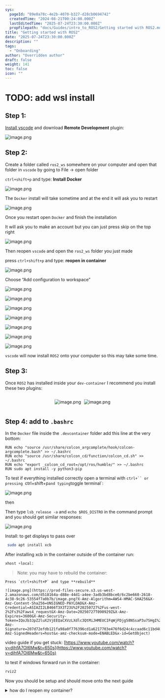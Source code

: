 ```yaml
---
sys:
  pageId: "89e0a78c-4e2b-4070-b327-d28cb0694742"
  createdTime: "2024-08-21T00:24:00.000Z"
  lastEditedTime: "2025-07-24T23:30:00.000Z"
  propFilepath: "docs/Guides/intro_to_ROS2/Getting started with ROS2.md"
title: "Getting started with ROS2"
date: "2025-07-24T23:30:00.000Z"
description: ""
tags:
  - "Onboarding"
author: "Overridden author"
draft: false
weight: 141
toc: false
icon: ""
---
```


# TODO: add wsl install

## Step 1:

[Install vscode](https://code.visualstudio.com/download) and download **Remote Development** plugin:

![image.png](https://prod-files-secure.s3.us-west-2.amazonaws.com/d518164a-d88e-44d1-a4ee-3adb3bd8bce0/efb52993-1881-4a40-b95e-6f020334f022/image.png?X-Amz-Algorithm=AWS4-HMAC-SHA256&X-Amz-Content-Sha256=UNSIGNED-PAYLOAD&X-Amz-Credential=ASIAZI2LB466WJK2ENIM%2F20250727%2Fus-west-2%2Fs3%2Faws4_request&X-Amz-Date=20250727T090925Z&X-Amz-Expires=3600&X-Amz-Security-Token=IQoJb3JpZ2luX2VjEEQaCXVzLXdlc3QtMiJGMEQCIF%2FY2JOWqNEbrjyIW3HRYtLwRo3eVV2xZYclF4nLNNfrAiAZli44lbbbfVNfK3mwC%2BJypRaFLFLJDFqoSRnXmgMrgyr%2FAwhsEAAaDDYzNzQyMzE4MzgwNSIMTd468O96FfBCEG0tKtwD2FlXBSqt%2BhrzyPiJrzmksI10iHr3hiPk0ifpECi2uSYbxZxHldJWkJMq6P%2BlFu0AY444OPvdQ2QEWkrn4VU%2B0zHdQ4RyGFiXUwaJitSnZXA0FO9i%2F1TD8fyiJ5OnomWUv%2FOCL60VAJeUvIQ0O81PDvBuagsfGBGT7CFdjEFhuFQzqJeOtPmALUj%2BzB3eXmikLQMwIKoBay9O%2BYM%2FtOtMtSfVJTtcBNlAclZD%2Fbx0%2Ff7a6UqSouRWe9OLcRNodmtwtydM%2FQV8APkMk7SG7xJGiRm44DQ0bdGJoJljEr%2Bpf2DM03o59fcj5fD%2BsDSOaUY91SnKcrEcfYzOBjOit9F24E9ucA7AjoCKft3ZwvP3r3o%2FcKaAu5yiywkgi3lSfvz72qqQUi1QvXXiEfHg%2BpmGNeUmK6dmmrOgLoRpMU%2FXv6T85S5nomc6DI7NMyrXijNjjxFJKCF1%2FZbD6lSH9Cw2ECRUGuFdJ9GodsUQ1KObpbN6SqCLkY%2BMOedZucJVG%2Fxgp6y%2BW%2F%2FILRm9RtcX1nJglOjtybGs8EV8ZT%2By%2B2JnO%2FzmZcAXZh69MyTNUcyfrleCVT%2BCgcVF2lZQailrW0NqRGapu8xJTHQ7%2FC4fjJtmchJceWI9Q4lPNnByXnUw%2BLqWxAY6pgFNF8t4xXWr%2F1VhtPCj%2FY5r%2FVsCRbp1H%2Fnz%2FIYd7bv9TWstVBKNxp46%2BNIOuygKyw9Xauuak4JAEtQxnwFZ98clwa6VcFXqRy9cORa41nvNpCzPeqjN6e2XVNUJCn8YHdC%2FBIC%2BzHylKUg3ouE0%2Ff3%2BLFIdhGyoAeBYeYhmG8P%2F0fZpPfPGypnPKEeDzj5kmIvryRaeQzLBOobH53%2BPQWk%2B5ejvnLpD&X-Amz-Signature=0fe25aa44330b6e0250b1d70ece92c41bea407cc26e673e844caebdeae3f5742&X-Amz-SignedHeaders=host&x-amz-checksum-mode=ENABLED&x-id=GetObject)

## Step 2:

Create a folder called `ros2_ws` somewhere on your computer and open that folder in `vscode` by going to File → open folder 

`ctrl+shift+p` and type: **Install Docker**

![image.png](https://prod-files-secure.s3.us-west-2.amazonaws.com/d518164a-d88e-44d1-a4ee-3adb3bd8bce0/2269dc0e-1cd5-47ff-bceb-c04ad9b2eab0/image.png?X-Amz-Algorithm=AWS4-HMAC-SHA256&X-Amz-Content-Sha256=UNSIGNED-PAYLOAD&X-Amz-Credential=ASIAZI2LB466WJK2ENIM%2F20250727%2Fus-west-2%2Fs3%2Faws4_request&X-Amz-Date=20250727T090926Z&X-Amz-Expires=3600&X-Amz-Security-Token=IQoJb3JpZ2luX2VjEEQaCXVzLXdlc3QtMiJGMEQCIF%2FY2JOWqNEbrjyIW3HRYtLwRo3eVV2xZYclF4nLNNfrAiAZli44lbbbfVNfK3mwC%2BJypRaFLFLJDFqoSRnXmgMrgyr%2FAwhsEAAaDDYzNzQyMzE4MzgwNSIMTd468O96FfBCEG0tKtwD2FlXBSqt%2BhrzyPiJrzmksI10iHr3hiPk0ifpECi2uSYbxZxHldJWkJMq6P%2BlFu0AY444OPvdQ2QEWkrn4VU%2B0zHdQ4RyGFiXUwaJitSnZXA0FO9i%2F1TD8fyiJ5OnomWUv%2FOCL60VAJeUvIQ0O81PDvBuagsfGBGT7CFdjEFhuFQzqJeOtPmALUj%2BzB3eXmikLQMwIKoBay9O%2BYM%2FtOtMtSfVJTtcBNlAclZD%2Fbx0%2Ff7a6UqSouRWe9OLcRNodmtwtydM%2FQV8APkMk7SG7xJGiRm44DQ0bdGJoJljEr%2Bpf2DM03o59fcj5fD%2BsDSOaUY91SnKcrEcfYzOBjOit9F24E9ucA7AjoCKft3ZwvP3r3o%2FcKaAu5yiywkgi3lSfvz72qqQUi1QvXXiEfHg%2BpmGNeUmK6dmmrOgLoRpMU%2FXv6T85S5nomc6DI7NMyrXijNjjxFJKCF1%2FZbD6lSH9Cw2ECRUGuFdJ9GodsUQ1KObpbN6SqCLkY%2BMOedZucJVG%2Fxgp6y%2BW%2F%2FILRm9RtcX1nJglOjtybGs8EV8ZT%2By%2B2JnO%2FzmZcAXZh69MyTNUcyfrleCVT%2BCgcVF2lZQailrW0NqRGapu8xJTHQ7%2FC4fjJtmchJceWI9Q4lPNnByXnUw%2BLqWxAY6pgFNF8t4xXWr%2F1VhtPCj%2FY5r%2FVsCRbp1H%2Fnz%2FIYd7bv9TWstVBKNxp46%2BNIOuygKyw9Xauuak4JAEtQxnwFZ98clwa6VcFXqRy9cORa41nvNpCzPeqjN6e2XVNUJCn8YHdC%2FBIC%2BzHylKUg3ouE0%2Ff3%2BLFIdhGyoAeBYeYhmG8P%2F0fZpPfPGypnPKEeDzj5kmIvryRaeQzLBOobH53%2BPQWk%2B5ejvnLpD&X-Amz-Signature=4892bc70bf22f6282ff1fcaa513e68a4a142afe5c565f1110175a0ffff2a9a28&X-Amz-SignedHeaders=host&x-amz-checksum-mode=ENABLED&x-id=GetObject)

The `Docker` install will take sometime and at the end it will ask you to restart

![image.png](https://prod-files-secure.s3.us-west-2.amazonaws.com/d518164a-d88e-44d1-a4ee-3adb3bd8bce0/ed233f78-be33-4b1f-b89c-9c346c0e961e/image.png?X-Amz-Algorithm=AWS4-HMAC-SHA256&X-Amz-Content-Sha256=UNSIGNED-PAYLOAD&X-Amz-Credential=ASIAZI2LB466WJK2ENIM%2F20250727%2Fus-west-2%2Fs3%2Faws4_request&X-Amz-Date=20250727T090926Z&X-Amz-Expires=3600&X-Amz-Security-Token=IQoJb3JpZ2luX2VjEEQaCXVzLXdlc3QtMiJGMEQCIF%2FY2JOWqNEbrjyIW3HRYtLwRo3eVV2xZYclF4nLNNfrAiAZli44lbbbfVNfK3mwC%2BJypRaFLFLJDFqoSRnXmgMrgyr%2FAwhsEAAaDDYzNzQyMzE4MzgwNSIMTd468O96FfBCEG0tKtwD2FlXBSqt%2BhrzyPiJrzmksI10iHr3hiPk0ifpECi2uSYbxZxHldJWkJMq6P%2BlFu0AY444OPvdQ2QEWkrn4VU%2B0zHdQ4RyGFiXUwaJitSnZXA0FO9i%2F1TD8fyiJ5OnomWUv%2FOCL60VAJeUvIQ0O81PDvBuagsfGBGT7CFdjEFhuFQzqJeOtPmALUj%2BzB3eXmikLQMwIKoBay9O%2BYM%2FtOtMtSfVJTtcBNlAclZD%2Fbx0%2Ff7a6UqSouRWe9OLcRNodmtwtydM%2FQV8APkMk7SG7xJGiRm44DQ0bdGJoJljEr%2Bpf2DM03o59fcj5fD%2BsDSOaUY91SnKcrEcfYzOBjOit9F24E9ucA7AjoCKft3ZwvP3r3o%2FcKaAu5yiywkgi3lSfvz72qqQUi1QvXXiEfHg%2BpmGNeUmK6dmmrOgLoRpMU%2FXv6T85S5nomc6DI7NMyrXijNjjxFJKCF1%2FZbD6lSH9Cw2ECRUGuFdJ9GodsUQ1KObpbN6SqCLkY%2BMOedZucJVG%2Fxgp6y%2BW%2F%2FILRm9RtcX1nJglOjtybGs8EV8ZT%2By%2B2JnO%2FzmZcAXZh69MyTNUcyfrleCVT%2BCgcVF2lZQailrW0NqRGapu8xJTHQ7%2FC4fjJtmchJceWI9Q4lPNnByXnUw%2BLqWxAY6pgFNF8t4xXWr%2F1VhtPCj%2FY5r%2FVsCRbp1H%2Fnz%2FIYd7bv9TWstVBKNxp46%2BNIOuygKyw9Xauuak4JAEtQxnwFZ98clwa6VcFXqRy9cORa41nvNpCzPeqjN6e2XVNUJCn8YHdC%2FBIC%2BzHylKUg3ouE0%2Ff3%2BLFIdhGyoAeBYeYhmG8P%2F0fZpPfPGypnPKEeDzj5kmIvryRaeQzLBOobH53%2BPQWk%2B5ejvnLpD&X-Amz-Signature=5cd2408d731bceedb91dc7d05ce76a8cbb94e19ad184e129d1f8a4d0b76cda25&X-Amz-SignedHeaders=host&x-amz-checksum-mode=ENABLED&x-id=GetObject)

Once you restart open `Docker` and finish the installation

It will ask you to make an account but you can just press skip on the top right

![image.png](https://prod-files-secure.s3.us-west-2.amazonaws.com/d518164a-d88e-44d1-a4ee-3adb3bd8bce0/21010ad9-1659-4fd9-9f59-9932a09b2a3d/image.png?X-Amz-Algorithm=AWS4-HMAC-SHA256&X-Amz-Content-Sha256=UNSIGNED-PAYLOAD&X-Amz-Credential=ASIAZI2LB466WJK2ENIM%2F20250727%2Fus-west-2%2Fs3%2Faws4_request&X-Amz-Date=20250727T090926Z&X-Amz-Expires=3600&X-Amz-Security-Token=IQoJb3JpZ2luX2VjEEQaCXVzLXdlc3QtMiJGMEQCIF%2FY2JOWqNEbrjyIW3HRYtLwRo3eVV2xZYclF4nLNNfrAiAZli44lbbbfVNfK3mwC%2BJypRaFLFLJDFqoSRnXmgMrgyr%2FAwhsEAAaDDYzNzQyMzE4MzgwNSIMTd468O96FfBCEG0tKtwD2FlXBSqt%2BhrzyPiJrzmksI10iHr3hiPk0ifpECi2uSYbxZxHldJWkJMq6P%2BlFu0AY444OPvdQ2QEWkrn4VU%2B0zHdQ4RyGFiXUwaJitSnZXA0FO9i%2F1TD8fyiJ5OnomWUv%2FOCL60VAJeUvIQ0O81PDvBuagsfGBGT7CFdjEFhuFQzqJeOtPmALUj%2BzB3eXmikLQMwIKoBay9O%2BYM%2FtOtMtSfVJTtcBNlAclZD%2Fbx0%2Ff7a6UqSouRWe9OLcRNodmtwtydM%2FQV8APkMk7SG7xJGiRm44DQ0bdGJoJljEr%2Bpf2DM03o59fcj5fD%2BsDSOaUY91SnKcrEcfYzOBjOit9F24E9ucA7AjoCKft3ZwvP3r3o%2FcKaAu5yiywkgi3lSfvz72qqQUi1QvXXiEfHg%2BpmGNeUmK6dmmrOgLoRpMU%2FXv6T85S5nomc6DI7NMyrXijNjjxFJKCF1%2FZbD6lSH9Cw2ECRUGuFdJ9GodsUQ1KObpbN6SqCLkY%2BMOedZucJVG%2Fxgp6y%2BW%2F%2FILRm9RtcX1nJglOjtybGs8EV8ZT%2By%2B2JnO%2FzmZcAXZh69MyTNUcyfrleCVT%2BCgcVF2lZQailrW0NqRGapu8xJTHQ7%2FC4fjJtmchJceWI9Q4lPNnByXnUw%2BLqWxAY6pgFNF8t4xXWr%2F1VhtPCj%2FY5r%2FVsCRbp1H%2Fnz%2FIYd7bv9TWstVBKNxp46%2BNIOuygKyw9Xauuak4JAEtQxnwFZ98clwa6VcFXqRy9cORa41nvNpCzPeqjN6e2XVNUJCn8YHdC%2FBIC%2BzHylKUg3ouE0%2Ff3%2BLFIdhGyoAeBYeYhmG8P%2F0fZpPfPGypnPKEeDzj5kmIvryRaeQzLBOobH53%2BPQWk%2B5ejvnLpD&X-Amz-Signature=b47189b098f55549568745e7c5a77f9a238b4b1ae74a98431f0d7bb2c8692473&X-Amz-SignedHeaders=host&x-amz-checksum-mode=ENABLED&x-id=GetObject)

Then reopen `vscode` and open the `ros2_ws` folder you just made

press `ctrl+shift+p` and type: **reopen in container**

![image.png](https://prod-files-secure.s3.us-west-2.amazonaws.com/d518164a-d88e-44d1-a4ee-3adb3bd8bce0/4e93b8c2-41ad-488c-8095-c74205196118/image.png?X-Amz-Algorithm=AWS4-HMAC-SHA256&X-Amz-Content-Sha256=UNSIGNED-PAYLOAD&X-Amz-Credential=ASIAZI2LB466WJK2ENIM%2F20250727%2Fus-west-2%2Fs3%2Faws4_request&X-Amz-Date=20250727T090926Z&X-Amz-Expires=3600&X-Amz-Security-Token=IQoJb3JpZ2luX2VjEEQaCXVzLXdlc3QtMiJGMEQCIF%2FY2JOWqNEbrjyIW3HRYtLwRo3eVV2xZYclF4nLNNfrAiAZli44lbbbfVNfK3mwC%2BJypRaFLFLJDFqoSRnXmgMrgyr%2FAwhsEAAaDDYzNzQyMzE4MzgwNSIMTd468O96FfBCEG0tKtwD2FlXBSqt%2BhrzyPiJrzmksI10iHr3hiPk0ifpECi2uSYbxZxHldJWkJMq6P%2BlFu0AY444OPvdQ2QEWkrn4VU%2B0zHdQ4RyGFiXUwaJitSnZXA0FO9i%2F1TD8fyiJ5OnomWUv%2FOCL60VAJeUvIQ0O81PDvBuagsfGBGT7CFdjEFhuFQzqJeOtPmALUj%2BzB3eXmikLQMwIKoBay9O%2BYM%2FtOtMtSfVJTtcBNlAclZD%2Fbx0%2Ff7a6UqSouRWe9OLcRNodmtwtydM%2FQV8APkMk7SG7xJGiRm44DQ0bdGJoJljEr%2Bpf2DM03o59fcj5fD%2BsDSOaUY91SnKcrEcfYzOBjOit9F24E9ucA7AjoCKft3ZwvP3r3o%2FcKaAu5yiywkgi3lSfvz72qqQUi1QvXXiEfHg%2BpmGNeUmK6dmmrOgLoRpMU%2FXv6T85S5nomc6DI7NMyrXijNjjxFJKCF1%2FZbD6lSH9Cw2ECRUGuFdJ9GodsUQ1KObpbN6SqCLkY%2BMOedZucJVG%2Fxgp6y%2BW%2F%2FILRm9RtcX1nJglOjtybGs8EV8ZT%2By%2B2JnO%2FzmZcAXZh69MyTNUcyfrleCVT%2BCgcVF2lZQailrW0NqRGapu8xJTHQ7%2FC4fjJtmchJceWI9Q4lPNnByXnUw%2BLqWxAY6pgFNF8t4xXWr%2F1VhtPCj%2FY5r%2FVsCRbp1H%2Fnz%2FIYd7bv9TWstVBKNxp46%2BNIOuygKyw9Xauuak4JAEtQxnwFZ98clwa6VcFXqRy9cORa41nvNpCzPeqjN6e2XVNUJCn8YHdC%2FBIC%2BzHylKUg3ouE0%2Ff3%2BLFIdhGyoAeBYeYhmG8P%2F0fZpPfPGypnPKEeDzj5kmIvryRaeQzLBOobH53%2BPQWk%2B5ejvnLpD&X-Amz-Signature=3d1aa03a95cf6aa54b19ab596e62cd824dfd792f3cff5af928fe30b5165c839a&X-Amz-SignedHeaders=host&x-amz-checksum-mode=ENABLED&x-id=GetObject)

Choose “Add configuration to workspace”

![image.png](https://prod-files-secure.s3.us-west-2.amazonaws.com/d518164a-d88e-44d1-a4ee-3adb3bd8bce0/9560b282-5060-4989-ba37-97e7b2c22476/image.png?X-Amz-Algorithm=AWS4-HMAC-SHA256&X-Amz-Content-Sha256=UNSIGNED-PAYLOAD&X-Amz-Credential=ASIAZI2LB466WJK2ENIM%2F20250727%2Fus-west-2%2Fs3%2Faws4_request&X-Amz-Date=20250727T090926Z&X-Amz-Expires=3600&X-Amz-Security-Token=IQoJb3JpZ2luX2VjEEQaCXVzLXdlc3QtMiJGMEQCIF%2FY2JOWqNEbrjyIW3HRYtLwRo3eVV2xZYclF4nLNNfrAiAZli44lbbbfVNfK3mwC%2BJypRaFLFLJDFqoSRnXmgMrgyr%2FAwhsEAAaDDYzNzQyMzE4MzgwNSIMTd468O96FfBCEG0tKtwD2FlXBSqt%2BhrzyPiJrzmksI10iHr3hiPk0ifpECi2uSYbxZxHldJWkJMq6P%2BlFu0AY444OPvdQ2QEWkrn4VU%2B0zHdQ4RyGFiXUwaJitSnZXA0FO9i%2F1TD8fyiJ5OnomWUv%2FOCL60VAJeUvIQ0O81PDvBuagsfGBGT7CFdjEFhuFQzqJeOtPmALUj%2BzB3eXmikLQMwIKoBay9O%2BYM%2FtOtMtSfVJTtcBNlAclZD%2Fbx0%2Ff7a6UqSouRWe9OLcRNodmtwtydM%2FQV8APkMk7SG7xJGiRm44DQ0bdGJoJljEr%2Bpf2DM03o59fcj5fD%2BsDSOaUY91SnKcrEcfYzOBjOit9F24E9ucA7AjoCKft3ZwvP3r3o%2FcKaAu5yiywkgi3lSfvz72qqQUi1QvXXiEfHg%2BpmGNeUmK6dmmrOgLoRpMU%2FXv6T85S5nomc6DI7NMyrXijNjjxFJKCF1%2FZbD6lSH9Cw2ECRUGuFdJ9GodsUQ1KObpbN6SqCLkY%2BMOedZucJVG%2Fxgp6y%2BW%2F%2FILRm9RtcX1nJglOjtybGs8EV8ZT%2By%2B2JnO%2FzmZcAXZh69MyTNUcyfrleCVT%2BCgcVF2lZQailrW0NqRGapu8xJTHQ7%2FC4fjJtmchJceWI9Q4lPNnByXnUw%2BLqWxAY6pgFNF8t4xXWr%2F1VhtPCj%2FY5r%2FVsCRbp1H%2Fnz%2FIYd7bv9TWstVBKNxp46%2BNIOuygKyw9Xauuak4JAEtQxnwFZ98clwa6VcFXqRy9cORa41nvNpCzPeqjN6e2XVNUJCn8YHdC%2FBIC%2BzHylKUg3ouE0%2Ff3%2BLFIdhGyoAeBYeYhmG8P%2F0fZpPfPGypnPKEeDzj5kmIvryRaeQzLBOobH53%2BPQWk%2B5ejvnLpD&X-Amz-Signature=497539ec3eeb4c3ab84da80556445d7888ee9aa92a51dcd7ba86c04a8b3cbbf0&X-Amz-SignedHeaders=host&x-amz-checksum-mode=ENABLED&x-id=GetObject)

![image.png](https://prod-files-secure.s3.us-west-2.amazonaws.com/d518164a-d88e-44d1-a4ee-3adb3bd8bce0/2ee63f81-886b-48e8-a553-dc6e5eac99e4/image.png?X-Amz-Algorithm=AWS4-HMAC-SHA256&X-Amz-Content-Sha256=UNSIGNED-PAYLOAD&X-Amz-Credential=ASIAZI2LB466WJK2ENIM%2F20250727%2Fus-west-2%2Fs3%2Faws4_request&X-Amz-Date=20250727T090925Z&X-Amz-Expires=3600&X-Amz-Security-Token=IQoJb3JpZ2luX2VjEEQaCXVzLXdlc3QtMiJGMEQCIF%2FY2JOWqNEbrjyIW3HRYtLwRo3eVV2xZYclF4nLNNfrAiAZli44lbbbfVNfK3mwC%2BJypRaFLFLJDFqoSRnXmgMrgyr%2FAwhsEAAaDDYzNzQyMzE4MzgwNSIMTd468O96FfBCEG0tKtwD2FlXBSqt%2BhrzyPiJrzmksI10iHr3hiPk0ifpECi2uSYbxZxHldJWkJMq6P%2BlFu0AY444OPvdQ2QEWkrn4VU%2B0zHdQ4RyGFiXUwaJitSnZXA0FO9i%2F1TD8fyiJ5OnomWUv%2FOCL60VAJeUvIQ0O81PDvBuagsfGBGT7CFdjEFhuFQzqJeOtPmALUj%2BzB3eXmikLQMwIKoBay9O%2BYM%2FtOtMtSfVJTtcBNlAclZD%2Fbx0%2Ff7a6UqSouRWe9OLcRNodmtwtydM%2FQV8APkMk7SG7xJGiRm44DQ0bdGJoJljEr%2Bpf2DM03o59fcj5fD%2BsDSOaUY91SnKcrEcfYzOBjOit9F24E9ucA7AjoCKft3ZwvP3r3o%2FcKaAu5yiywkgi3lSfvz72qqQUi1QvXXiEfHg%2BpmGNeUmK6dmmrOgLoRpMU%2FXv6T85S5nomc6DI7NMyrXijNjjxFJKCF1%2FZbD6lSH9Cw2ECRUGuFdJ9GodsUQ1KObpbN6SqCLkY%2BMOedZucJVG%2Fxgp6y%2BW%2F%2FILRm9RtcX1nJglOjtybGs8EV8ZT%2By%2B2JnO%2FzmZcAXZh69MyTNUcyfrleCVT%2BCgcVF2lZQailrW0NqRGapu8xJTHQ7%2FC4fjJtmchJceWI9Q4lPNnByXnUw%2BLqWxAY6pgFNF8t4xXWr%2F1VhtPCj%2FY5r%2FVsCRbp1H%2Fnz%2FIYd7bv9TWstVBKNxp46%2BNIOuygKyw9Xauuak4JAEtQxnwFZ98clwa6VcFXqRy9cORa41nvNpCzPeqjN6e2XVNUJCn8YHdC%2FBIC%2BzHylKUg3ouE0%2Ff3%2BLFIdhGyoAeBYeYhmG8P%2F0fZpPfPGypnPKEeDzj5kmIvryRaeQzLBOobH53%2BPQWk%2B5ejvnLpD&X-Amz-Signature=2585c20de80f637d58df13219f43925a4a09e5cf93ddc620472c6906a0fe50b4&X-Amz-SignedHeaders=host&x-amz-checksum-mode=ENABLED&x-id=GetObject)

![image.png](https://prod-files-secure.s3.us-west-2.amazonaws.com/d518164a-d88e-44d1-a4ee-3adb3bd8bce0/e0fd626c-c8b6-4b2c-95d1-fa4c26514504/image.png?X-Amz-Algorithm=AWS4-HMAC-SHA256&X-Amz-Content-Sha256=UNSIGNED-PAYLOAD&X-Amz-Credential=ASIAZI2LB466WJK2ENIM%2F20250727%2Fus-west-2%2Fs3%2Faws4_request&X-Amz-Date=20250727T090925Z&X-Amz-Expires=3600&X-Amz-Security-Token=IQoJb3JpZ2luX2VjEEQaCXVzLXdlc3QtMiJGMEQCIF%2FY2JOWqNEbrjyIW3HRYtLwRo3eVV2xZYclF4nLNNfrAiAZli44lbbbfVNfK3mwC%2BJypRaFLFLJDFqoSRnXmgMrgyr%2FAwhsEAAaDDYzNzQyMzE4MzgwNSIMTd468O96FfBCEG0tKtwD2FlXBSqt%2BhrzyPiJrzmksI10iHr3hiPk0ifpECi2uSYbxZxHldJWkJMq6P%2BlFu0AY444OPvdQ2QEWkrn4VU%2B0zHdQ4RyGFiXUwaJitSnZXA0FO9i%2F1TD8fyiJ5OnomWUv%2FOCL60VAJeUvIQ0O81PDvBuagsfGBGT7CFdjEFhuFQzqJeOtPmALUj%2BzB3eXmikLQMwIKoBay9O%2BYM%2FtOtMtSfVJTtcBNlAclZD%2Fbx0%2Ff7a6UqSouRWe9OLcRNodmtwtydM%2FQV8APkMk7SG7xJGiRm44DQ0bdGJoJljEr%2Bpf2DM03o59fcj5fD%2BsDSOaUY91SnKcrEcfYzOBjOit9F24E9ucA7AjoCKft3ZwvP3r3o%2FcKaAu5yiywkgi3lSfvz72qqQUi1QvXXiEfHg%2BpmGNeUmK6dmmrOgLoRpMU%2FXv6T85S5nomc6DI7NMyrXijNjjxFJKCF1%2FZbD6lSH9Cw2ECRUGuFdJ9GodsUQ1KObpbN6SqCLkY%2BMOedZucJVG%2Fxgp6y%2BW%2F%2FILRm9RtcX1nJglOjtybGs8EV8ZT%2By%2B2JnO%2FzmZcAXZh69MyTNUcyfrleCVT%2BCgcVF2lZQailrW0NqRGapu8xJTHQ7%2FC4fjJtmchJceWI9Q4lPNnByXnUw%2BLqWxAY6pgFNF8t4xXWr%2F1VhtPCj%2FY5r%2FVsCRbp1H%2Fnz%2FIYd7bv9TWstVBKNxp46%2BNIOuygKyw9Xauuak4JAEtQxnwFZ98clwa6VcFXqRy9cORa41nvNpCzPeqjN6e2XVNUJCn8YHdC%2FBIC%2BzHylKUg3ouE0%2Ff3%2BLFIdhGyoAeBYeYhmG8P%2F0fZpPfPGypnPKEeDzj5kmIvryRaeQzLBOobH53%2BPQWk%2B5ejvnLpD&X-Amz-Signature=eab0ddb5b458a8f5db477541f7072cc01ebfda65a31c9d73ee8f4f449c91d511&X-Amz-SignedHeaders=host&x-amz-checksum-mode=ENABLED&x-id=GetObject)

![image.png](https://prod-files-secure.s3.us-west-2.amazonaws.com/d518164a-d88e-44d1-a4ee-3adb3bd8bce0/a2e13f50-d2ab-4719-a4c2-7ced634bfc9d/image.png?X-Amz-Algorithm=AWS4-HMAC-SHA256&X-Amz-Content-Sha256=UNSIGNED-PAYLOAD&X-Amz-Credential=ASIAZI2LB466WJK2ENIM%2F20250727%2Fus-west-2%2Fs3%2Faws4_request&X-Amz-Date=20250727T090925Z&X-Amz-Expires=3600&X-Amz-Security-Token=IQoJb3JpZ2luX2VjEEQaCXVzLXdlc3QtMiJGMEQCIF%2FY2JOWqNEbrjyIW3HRYtLwRo3eVV2xZYclF4nLNNfrAiAZli44lbbbfVNfK3mwC%2BJypRaFLFLJDFqoSRnXmgMrgyr%2FAwhsEAAaDDYzNzQyMzE4MzgwNSIMTd468O96FfBCEG0tKtwD2FlXBSqt%2BhrzyPiJrzmksI10iHr3hiPk0ifpECi2uSYbxZxHldJWkJMq6P%2BlFu0AY444OPvdQ2QEWkrn4VU%2B0zHdQ4RyGFiXUwaJitSnZXA0FO9i%2F1TD8fyiJ5OnomWUv%2FOCL60VAJeUvIQ0O81PDvBuagsfGBGT7CFdjEFhuFQzqJeOtPmALUj%2BzB3eXmikLQMwIKoBay9O%2BYM%2FtOtMtSfVJTtcBNlAclZD%2Fbx0%2Ff7a6UqSouRWe9OLcRNodmtwtydM%2FQV8APkMk7SG7xJGiRm44DQ0bdGJoJljEr%2Bpf2DM03o59fcj5fD%2BsDSOaUY91SnKcrEcfYzOBjOit9F24E9ucA7AjoCKft3ZwvP3r3o%2FcKaAu5yiywkgi3lSfvz72qqQUi1QvXXiEfHg%2BpmGNeUmK6dmmrOgLoRpMU%2FXv6T85S5nomc6DI7NMyrXijNjjxFJKCF1%2FZbD6lSH9Cw2ECRUGuFdJ9GodsUQ1KObpbN6SqCLkY%2BMOedZucJVG%2Fxgp6y%2BW%2F%2FILRm9RtcX1nJglOjtybGs8EV8ZT%2By%2B2JnO%2FzmZcAXZh69MyTNUcyfrleCVT%2BCgcVF2lZQailrW0NqRGapu8xJTHQ7%2FC4fjJtmchJceWI9Q4lPNnByXnUw%2BLqWxAY6pgFNF8t4xXWr%2F1VhtPCj%2FY5r%2FVsCRbp1H%2Fnz%2FIYd7bv9TWstVBKNxp46%2BNIOuygKyw9Xauuak4JAEtQxnwFZ98clwa6VcFXqRy9cORa41nvNpCzPeqjN6e2XVNUJCn8YHdC%2FBIC%2BzHylKUg3ouE0%2Ff3%2BLFIdhGyoAeBYeYhmG8P%2F0fZpPfPGypnPKEeDzj5kmIvryRaeQzLBOobH53%2BPQWk%2B5ejvnLpD&X-Amz-Signature=381778d40427e933ab919a7f9ebf29ce4a73c4619684e0f6607e6e77588e9eef&X-Amz-SignedHeaders=host&x-amz-checksum-mode=ENABLED&x-id=GetObject)

![image.png](https://prod-files-secure.s3.us-west-2.amazonaws.com/d518164a-d88e-44d1-a4ee-3adb3bd8bce0/6cc478ad-aaba-4bf7-9fcc-403277ab896c/image.png?X-Amz-Algorithm=AWS4-HMAC-SHA256&X-Amz-Content-Sha256=UNSIGNED-PAYLOAD&X-Amz-Credential=ASIAZI2LB466WJK2ENIM%2F20250727%2Fus-west-2%2Fs3%2Faws4_request&X-Amz-Date=20250727T090926Z&X-Amz-Expires=3600&X-Amz-Security-Token=IQoJb3JpZ2luX2VjEEQaCXVzLXdlc3QtMiJGMEQCIF%2FY2JOWqNEbrjyIW3HRYtLwRo3eVV2xZYclF4nLNNfrAiAZli44lbbbfVNfK3mwC%2BJypRaFLFLJDFqoSRnXmgMrgyr%2FAwhsEAAaDDYzNzQyMzE4MzgwNSIMTd468O96FfBCEG0tKtwD2FlXBSqt%2BhrzyPiJrzmksI10iHr3hiPk0ifpECi2uSYbxZxHldJWkJMq6P%2BlFu0AY444OPvdQ2QEWkrn4VU%2B0zHdQ4RyGFiXUwaJitSnZXA0FO9i%2F1TD8fyiJ5OnomWUv%2FOCL60VAJeUvIQ0O81PDvBuagsfGBGT7CFdjEFhuFQzqJeOtPmALUj%2BzB3eXmikLQMwIKoBay9O%2BYM%2FtOtMtSfVJTtcBNlAclZD%2Fbx0%2Ff7a6UqSouRWe9OLcRNodmtwtydM%2FQV8APkMk7SG7xJGiRm44DQ0bdGJoJljEr%2Bpf2DM03o59fcj5fD%2BsDSOaUY91SnKcrEcfYzOBjOit9F24E9ucA7AjoCKft3ZwvP3r3o%2FcKaAu5yiywkgi3lSfvz72qqQUi1QvXXiEfHg%2BpmGNeUmK6dmmrOgLoRpMU%2FXv6T85S5nomc6DI7NMyrXijNjjxFJKCF1%2FZbD6lSH9Cw2ECRUGuFdJ9GodsUQ1KObpbN6SqCLkY%2BMOedZucJVG%2Fxgp6y%2BW%2F%2FILRm9RtcX1nJglOjtybGs8EV8ZT%2By%2B2JnO%2FzmZcAXZh69MyTNUcyfrleCVT%2BCgcVF2lZQailrW0NqRGapu8xJTHQ7%2FC4fjJtmchJceWI9Q4lPNnByXnUw%2BLqWxAY6pgFNF8t4xXWr%2F1VhtPCj%2FY5r%2FVsCRbp1H%2Fnz%2FIYd7bv9TWstVBKNxp46%2BNIOuygKyw9Xauuak4JAEtQxnwFZ98clwa6VcFXqRy9cORa41nvNpCzPeqjN6e2XVNUJCn8YHdC%2FBIC%2BzHylKUg3ouE0%2Ff3%2BLFIdhGyoAeBYeYhmG8P%2F0fZpPfPGypnPKEeDzj5kmIvryRaeQzLBOobH53%2BPQWk%2B5ejvnLpD&X-Amz-Signature=0a53a7afaabb22372f75f1a1a04beb00e27f310b86d630837fd8970fe73fcc69&X-Amz-SignedHeaders=host&x-amz-checksum-mode=ENABLED&x-id=GetObject)

![image.png](https://prod-files-secure.s3.us-west-2.amazonaws.com/d518164a-d88e-44d1-a4ee-3adb3bd8bce0/53255b28-f75e-430f-b9e3-c0ac8577e42b/image.png?X-Amz-Algorithm=AWS4-HMAC-SHA256&X-Amz-Content-Sha256=UNSIGNED-PAYLOAD&X-Amz-Credential=ASIAZI2LB466WJK2ENIM%2F20250727%2Fus-west-2%2Fs3%2Faws4_request&X-Amz-Date=20250727T090925Z&X-Amz-Expires=3600&X-Amz-Security-Token=IQoJb3JpZ2luX2VjEEQaCXVzLXdlc3QtMiJGMEQCIF%2FY2JOWqNEbrjyIW3HRYtLwRo3eVV2xZYclF4nLNNfrAiAZli44lbbbfVNfK3mwC%2BJypRaFLFLJDFqoSRnXmgMrgyr%2FAwhsEAAaDDYzNzQyMzE4MzgwNSIMTd468O96FfBCEG0tKtwD2FlXBSqt%2BhrzyPiJrzmksI10iHr3hiPk0ifpECi2uSYbxZxHldJWkJMq6P%2BlFu0AY444OPvdQ2QEWkrn4VU%2B0zHdQ4RyGFiXUwaJitSnZXA0FO9i%2F1TD8fyiJ5OnomWUv%2FOCL60VAJeUvIQ0O81PDvBuagsfGBGT7CFdjEFhuFQzqJeOtPmALUj%2BzB3eXmikLQMwIKoBay9O%2BYM%2FtOtMtSfVJTtcBNlAclZD%2Fbx0%2Ff7a6UqSouRWe9OLcRNodmtwtydM%2FQV8APkMk7SG7xJGiRm44DQ0bdGJoJljEr%2Bpf2DM03o59fcj5fD%2BsDSOaUY91SnKcrEcfYzOBjOit9F24E9ucA7AjoCKft3ZwvP3r3o%2FcKaAu5yiywkgi3lSfvz72qqQUi1QvXXiEfHg%2BpmGNeUmK6dmmrOgLoRpMU%2FXv6T85S5nomc6DI7NMyrXijNjjxFJKCF1%2FZbD6lSH9Cw2ECRUGuFdJ9GodsUQ1KObpbN6SqCLkY%2BMOedZucJVG%2Fxgp6y%2BW%2F%2FILRm9RtcX1nJglOjtybGs8EV8ZT%2By%2B2JnO%2FzmZcAXZh69MyTNUcyfrleCVT%2BCgcVF2lZQailrW0NqRGapu8xJTHQ7%2FC4fjJtmchJceWI9Q4lPNnByXnUw%2BLqWxAY6pgFNF8t4xXWr%2F1VhtPCj%2FY5r%2FVsCRbp1H%2Fnz%2FIYd7bv9TWstVBKNxp46%2BNIOuygKyw9Xauuak4JAEtQxnwFZ98clwa6VcFXqRy9cORa41nvNpCzPeqjN6e2XVNUJCn8YHdC%2FBIC%2BzHylKUg3ouE0%2Ff3%2BLFIdhGyoAeBYeYhmG8P%2F0fZpPfPGypnPKEeDzj5kmIvryRaeQzLBOobH53%2BPQWk%2B5ejvnLpD&X-Amz-Signature=b8c971a61977fe1324518b92764efb2d86680a9beb99213151a5b8395f4e094c&X-Amz-SignedHeaders=host&x-amz-checksum-mode=ENABLED&x-id=GetObject)

![image.png](https://prod-files-secure.s3.us-west-2.amazonaws.com/d518164a-d88e-44d1-a4ee-3adb3bd8bce0/7c562767-5af9-4ffb-97d1-327bcdf4ee00/image.png?X-Amz-Algorithm=AWS4-HMAC-SHA256&X-Amz-Content-Sha256=UNSIGNED-PAYLOAD&X-Amz-Credential=ASIAZI2LB466WJK2ENIM%2F20250727%2Fus-west-2%2Fs3%2Faws4_request&X-Amz-Date=20250727T090926Z&X-Amz-Expires=3600&X-Amz-Security-Token=IQoJb3JpZ2luX2VjEEQaCXVzLXdlc3QtMiJGMEQCIF%2FY2JOWqNEbrjyIW3HRYtLwRo3eVV2xZYclF4nLNNfrAiAZli44lbbbfVNfK3mwC%2BJypRaFLFLJDFqoSRnXmgMrgyr%2FAwhsEAAaDDYzNzQyMzE4MzgwNSIMTd468O96FfBCEG0tKtwD2FlXBSqt%2BhrzyPiJrzmksI10iHr3hiPk0ifpECi2uSYbxZxHldJWkJMq6P%2BlFu0AY444OPvdQ2QEWkrn4VU%2B0zHdQ4RyGFiXUwaJitSnZXA0FO9i%2F1TD8fyiJ5OnomWUv%2FOCL60VAJeUvIQ0O81PDvBuagsfGBGT7CFdjEFhuFQzqJeOtPmALUj%2BzB3eXmikLQMwIKoBay9O%2BYM%2FtOtMtSfVJTtcBNlAclZD%2Fbx0%2Ff7a6UqSouRWe9OLcRNodmtwtydM%2FQV8APkMk7SG7xJGiRm44DQ0bdGJoJljEr%2Bpf2DM03o59fcj5fD%2BsDSOaUY91SnKcrEcfYzOBjOit9F24E9ucA7AjoCKft3ZwvP3r3o%2FcKaAu5yiywkgi3lSfvz72qqQUi1QvXXiEfHg%2BpmGNeUmK6dmmrOgLoRpMU%2FXv6T85S5nomc6DI7NMyrXijNjjxFJKCF1%2FZbD6lSH9Cw2ECRUGuFdJ9GodsUQ1KObpbN6SqCLkY%2BMOedZucJVG%2Fxgp6y%2BW%2F%2FILRm9RtcX1nJglOjtybGs8EV8ZT%2By%2B2JnO%2FzmZcAXZh69MyTNUcyfrleCVT%2BCgcVF2lZQailrW0NqRGapu8xJTHQ7%2FC4fjJtmchJceWI9Q4lPNnByXnUw%2BLqWxAY6pgFNF8t4xXWr%2F1VhtPCj%2FY5r%2FVsCRbp1H%2Fnz%2FIYd7bv9TWstVBKNxp46%2BNIOuygKyw9Xauuak4JAEtQxnwFZ98clwa6VcFXqRy9cORa41nvNpCzPeqjN6e2XVNUJCn8YHdC%2FBIC%2BzHylKUg3ouE0%2Ff3%2BLFIdhGyoAeBYeYhmG8P%2F0fZpPfPGypnPKEeDzj5kmIvryRaeQzLBOobH53%2BPQWk%2B5ejvnLpD&X-Amz-Signature=9f6996895289e56d68a5feb5fbc8c79a746a0b78332aedde74cecb4e271d2830&X-Amz-SignedHeaders=host&x-amz-checksum-mode=ENABLED&x-id=GetObject)

`vscode` will now install `ROS2` onto your computer so this may take some time.

## Step 3:

Once `ROS2` has installed inside your `dev-container` I recommend you install these two plugins:

<div style="display: flex;flex-direction: row; column-gap:10px; max-width: 630px;justify-content: center;">
<div>

![image.png](https://prod-files-secure.s3.us-west-2.amazonaws.com/d518164a-d88e-44d1-a4ee-3adb3bd8bce0/3fc3d550-5a54-4ba1-ba6b-faa01cdb7369/image.png?X-Amz-Algorithm=AWS4-HMAC-SHA256&X-Amz-Content-Sha256=UNSIGNED-PAYLOAD&X-Amz-Credential=ASIAZI2LB466WAKGA3QA%2F20250727%2Fus-west-2%2Fs3%2Faws4_request&X-Amz-Date=20250727T090928Z&X-Amz-Expires=3600&X-Amz-Security-Token=IQoJb3JpZ2luX2VjEEQaCXVzLXdlc3QtMiJHMEUCICgalB9EKfTCFp0IuJcq4q8LF%2FQTt2pvEEnFQ0K1pN64AiEApV5%2FZ7DdHYn%2FSMSY9SEef16IU4QKekWQgwk%2BZBMUSO8q%2FwMIbBAAGgw2Mzc0MjMxODM4MDUiDAefwZaA8F3NpkY3nyrcAxMxno0KZE%2BQJpJISqh3sL3O8oahv9yy3g9%2BnE2ejOMDOwdeuPMFjA9wcJP62ggoSEBY2HgavFKHW81NjxLKMfymmOO8Asri5MvYZOeLrmHMT5JHc0UpPq0qDHJpvQYbK01J8lkPVUa7Qmpu7XPSXTLohV1ZhItoaGFOU7Dw640K2GVBThG12ku2Qi0whoTX4KlYpZ%2BqpU6c7snYADYnRUJ8DL3PF1jdV%2BbC5zXN5bixiYg2p1ZiyNhyIrgC03YHnNWAN1zepvZ6SjEjVJhxkcETqKYL%2BGS0YuNNEl50nTX%2Bbnp76PtXDLJ9Xhnl7s1RjDtQv8mTDLILCqwdwfom92io1YnD90pCnbWUJNR21BHB6Qv9t%2BYrlNRXGCAeIC3pwspZzFBZIABDHRu5Oe0qnmeX86ILFn2d7vUQiEAN92FoMtR%2BqYEU1shQn8Zwvu%2BrAxH%2FJoqxcOnBMpxjZKcZa7oa1oyxcpgSLc3CMZa36LG7tczLUXXB99yNy%2FeQZ%2F%2BKfapWo015WO2iCp2NMBt1560DA4jKlplJurz13K2l73P13Cj7csNBuRhHc%2BbYXZ3BWgPiNIqF%2F94ZgjXZ7hbmligmECGtsarrHFTdbYRKzZaj1mucRv5ggjBGD7ZIMPu6lsQGOqUBxSpzpp85izh%2Fq9JVMbPMZh5JxuNbNt%2B3VgC8QNDIdWMT0u9eIzfR9%2FCgib9DQgSgwsCNheyUJ%2B70ZesdbX2lawMk51v8cjJFQIyopNP%2BwrpTPvxC6TuHnrTaqst9jYZdNJ8MQcjTCUxz1GtVl8kN1uWV%2BTIt3Cj%2BUgENRkgv1MYw%2FILEJK2819qpwS6XXV4veKj8cawmhNXuL4XEuG5q1zdr3FxF&X-Amz-Signature=ac07fdfd87f1c3c34459379af0996d4b67d6ecc23fdb1eafeaa7a86d5789b7e9&X-Amz-SignedHeaders=host&x-amz-checksum-mode=ENABLED&x-id=GetObject)

</div>
<div>

![image.png](https://prod-files-secure.s3.us-west-2.amazonaws.com/d518164a-d88e-44d1-a4ee-3adb3bd8bce0/d994cc66-13c2-4093-a5a3-f84cf4601a82/image.png?X-Amz-Algorithm=AWS4-HMAC-SHA256&X-Amz-Content-Sha256=UNSIGNED-PAYLOAD&X-Amz-Credential=ASIAZI2LB46624G4LALA%2F20250727%2Fus-west-2%2Fs3%2Faws4_request&X-Amz-Date=20250727T090929Z&X-Amz-Expires=3600&X-Amz-Security-Token=IQoJb3JpZ2luX2VjEEQaCXVzLXdlc3QtMiJGMEQCIEXQdWZU3RZZNMu%2BwjMm0akdDhc4E%2FTZfAo3hWMAABCYAiA4kKDaa%2BqfIfqbVj8kgHIc7xdpqCxdQjEB1rsRAkvUAyr%2FAwhtEAAaDDYzNzQyMzE4MzgwNSIMY1vJWGGRgaXeuNpMKtwD7DKZ7gu1eHIHigwKTpvM6aF4hgz2qV10leLiHugAG%2B%2B7W86L6t7bcqx23ZrstsyKyI40QhSJnkLi47GVY%2BpSKTcHy5ZnaSIR1XGS4%2FEhBrUY21503WGBKuv1Igek71TQuA2cq5cpIwuBtfLkt3jmfUe3Mk%2F75JxoJBA6Q%2Bv7u2LTm%2Flc6TUlUZvVyexaI9Ayb2UHTvEThXgYb6Ni9gaVxr3UkvmO2fSeHCPMGrZiY15qAlalg9m%2FGnfHShLbyrPmZkIacx%2FApnwHe9qKmNpCjoo7UkNU5R4eDL8ww4tXkHW%2FIglfbCSULl9g%2ByVUSNdbN3lMxMbO3hAgY90nB%2Fsf%2BV%2FS1TRTpcmo4QWYHu%2Bp2vqfI27zIMw59F%2BacVkII52ennNrqWdA0ZRyfBfeQRaDi0PeoaYUoqfItghSsQhCyBM1f7EWRnQEWNZFnGl6%2FyAKjA%2BiOf8dC5V9EXOWqSnY%2BEiHmofkuU69kfERnZbQEi4wilAqWeSLgvGKvxXFTbbHdKMYTY3QJpbCP4GWnkWtPR%2BcO%2BYt1w5yi9YMvE8hM7OcsuSf80KxCZv0ciDa20kwZ2EyHCC1lle1oT64o88OQQ%2BQfT3lqK1MlHm5xLH8K88Ms%2Bx3uZbGFHCzw%2Bcw5LqWxAY6pgGhHcqA7%2FoeH1w2%2FWgY89jor87GMFC0LOUZb5pMK%2BdZi8gTQbUk%2F6S1bdui5ySpcIjuZtdfzJm%2BbzNvXKtVmtGrkOIizcvy59KRTFWHL2zAbQlnQ14VejfMNMULEPSxqrmoHFMwLClM9XgmHiw1xZNsAAiYRJtHVnZ7VV0oyCmegST1dUdugvExiBkNE9DRIqOa6vxkFF%2FAXXMNVuvS2xWyK3zjUFsu&X-Amz-Signature=91ac9541f19b28d53ecc19c3bdcc89b41409b2cf977bdad6eef25bf91ead99e7&X-Amz-SignedHeaders=host&x-amz-checksum-mode=ENABLED&x-id=GetObject)

</div>
</div>

## Step 4: add to `.bashrc`

In the `Docker` file inside the `.devcontainer` folder add this line at the very bottom: 

```docker
RUN echo "source /usr/share/colcon_argcomplete/hook/colcon-argcomplete.bash" >> ~/.bashrc
RUN echo "source /usr/share/colcon_cd/function/colcon_cd.sh" >> ~/.bashrc
RUN echo "export _colcon_cd_root=/opt/ros/humble/" >> ~/.bashrc
RUN sudo apt install -y python3-pip 
```

To test if everything installed correctly open a terminal with `ctrl+`` or pressing `ctrl+shift+p` and typing `toggle terminal`:

![image.png](https://prod-files-secure.s3.us-west-2.amazonaws.com/d518164a-d88e-44d1-a4ee-3adb3bd8bce0/6a4943d8-b04e-4c02-9a58-775f3384d1a5/image.png?X-Amz-Algorithm=AWS4-HMAC-SHA256&X-Amz-Content-Sha256=UNSIGNED-PAYLOAD&X-Amz-Credential=ASIAZI2LB466WJK2ENIM%2F20250727%2Fus-west-2%2Fs3%2Faws4_request&X-Amz-Date=20250727T090926Z&X-Amz-Expires=3600&X-Amz-Security-Token=IQoJb3JpZ2luX2VjEEQaCXVzLXdlc3QtMiJGMEQCIF%2FY2JOWqNEbrjyIW3HRYtLwRo3eVV2xZYclF4nLNNfrAiAZli44lbbbfVNfK3mwC%2BJypRaFLFLJDFqoSRnXmgMrgyr%2FAwhsEAAaDDYzNzQyMzE4MzgwNSIMTd468O96FfBCEG0tKtwD2FlXBSqt%2BhrzyPiJrzmksI10iHr3hiPk0ifpECi2uSYbxZxHldJWkJMq6P%2BlFu0AY444OPvdQ2QEWkrn4VU%2B0zHdQ4RyGFiXUwaJitSnZXA0FO9i%2F1TD8fyiJ5OnomWUv%2FOCL60VAJeUvIQ0O81PDvBuagsfGBGT7CFdjEFhuFQzqJeOtPmALUj%2BzB3eXmikLQMwIKoBay9O%2BYM%2FtOtMtSfVJTtcBNlAclZD%2Fbx0%2Ff7a6UqSouRWe9OLcRNodmtwtydM%2FQV8APkMk7SG7xJGiRm44DQ0bdGJoJljEr%2Bpf2DM03o59fcj5fD%2BsDSOaUY91SnKcrEcfYzOBjOit9F24E9ucA7AjoCKft3ZwvP3r3o%2FcKaAu5yiywkgi3lSfvz72qqQUi1QvXXiEfHg%2BpmGNeUmK6dmmrOgLoRpMU%2FXv6T85S5nomc6DI7NMyrXijNjjxFJKCF1%2FZbD6lSH9Cw2ECRUGuFdJ9GodsUQ1KObpbN6SqCLkY%2BMOedZucJVG%2Fxgp6y%2BW%2F%2FILRm9RtcX1nJglOjtybGs8EV8ZT%2By%2B2JnO%2FzmZcAXZh69MyTNUcyfrleCVT%2BCgcVF2lZQailrW0NqRGapu8xJTHQ7%2FC4fjJtmchJceWI9Q4lPNnByXnUw%2BLqWxAY6pgFNF8t4xXWr%2F1VhtPCj%2FY5r%2FVsCRbp1H%2Fnz%2FIYd7bv9TWstVBKNxp46%2BNIOuygKyw9Xauuak4JAEtQxnwFZ98clwa6VcFXqRy9cORa41nvNpCzPeqjN6e2XVNUJCn8YHdC%2FBIC%2BzHylKUg3ouE0%2Ff3%2BLFIdhGyoAeBYeYhmG8P%2F0fZpPfPGypnPKEeDzj5kmIvryRaeQzLBOobH53%2BPQWk%2B5ejvnLpD&X-Amz-Signature=b54a04c0b09ba3baba54c85a780a5dddb40c3b12aff716b9e9057024d47c873d&X-Amz-SignedHeaders=host&x-amz-checksum-mode=ENABLED&x-id=GetObject)

then 

Then type `lsb_release -a` and `echo $ROS_DISTRO` in the command prompt and you should get similar responses:

![image.png](https://prod-files-secure.s3.us-west-2.amazonaws.com/d518164a-d88e-44d1-a4ee-3adb3bd8bce0/3e635dec-a805-4e85-8b9e-d000e5b71a4e/image.png?X-Amz-Algorithm=AWS4-HMAC-SHA256&X-Amz-Content-Sha256=UNSIGNED-PAYLOAD&X-Amz-Credential=ASIAZI2LB466WJK2ENIM%2F20250727%2Fus-west-2%2Fs3%2Faws4_request&X-Amz-Date=20250727T090926Z&X-Amz-Expires=3600&X-Amz-Security-Token=IQoJb3JpZ2luX2VjEEQaCXVzLXdlc3QtMiJGMEQCIF%2FY2JOWqNEbrjyIW3HRYtLwRo3eVV2xZYclF4nLNNfrAiAZli44lbbbfVNfK3mwC%2BJypRaFLFLJDFqoSRnXmgMrgyr%2FAwhsEAAaDDYzNzQyMzE4MzgwNSIMTd468O96FfBCEG0tKtwD2FlXBSqt%2BhrzyPiJrzmksI10iHr3hiPk0ifpECi2uSYbxZxHldJWkJMq6P%2BlFu0AY444OPvdQ2QEWkrn4VU%2B0zHdQ4RyGFiXUwaJitSnZXA0FO9i%2F1TD8fyiJ5OnomWUv%2FOCL60VAJeUvIQ0O81PDvBuagsfGBGT7CFdjEFhuFQzqJeOtPmALUj%2BzB3eXmikLQMwIKoBay9O%2BYM%2FtOtMtSfVJTtcBNlAclZD%2Fbx0%2Ff7a6UqSouRWe9OLcRNodmtwtydM%2FQV8APkMk7SG7xJGiRm44DQ0bdGJoJljEr%2Bpf2DM03o59fcj5fD%2BsDSOaUY91SnKcrEcfYzOBjOit9F24E9ucA7AjoCKft3ZwvP3r3o%2FcKaAu5yiywkgi3lSfvz72qqQUi1QvXXiEfHg%2BpmGNeUmK6dmmrOgLoRpMU%2FXv6T85S5nomc6DI7NMyrXijNjjxFJKCF1%2FZbD6lSH9Cw2ECRUGuFdJ9GodsUQ1KObpbN6SqCLkY%2BMOedZucJVG%2Fxgp6y%2BW%2F%2FILRm9RtcX1nJglOjtybGs8EV8ZT%2By%2B2JnO%2FzmZcAXZh69MyTNUcyfrleCVT%2BCgcVF2lZQailrW0NqRGapu8xJTHQ7%2FC4fjJtmchJceWI9Q4lPNnByXnUw%2BLqWxAY6pgFNF8t4xXWr%2F1VhtPCj%2FY5r%2FVsCRbp1H%2Fnz%2FIYd7bv9TWstVBKNxp46%2BNIOuygKyw9Xauuak4JAEtQxnwFZ98clwa6VcFXqRy9cORa41nvNpCzPeqjN6e2XVNUJCn8YHdC%2FBIC%2BzHylKUg3ouE0%2Ff3%2BLFIdhGyoAeBYeYhmG8P%2F0fZpPfPGypnPKEeDzj5kmIvryRaeQzLBOobH53%2BPQWk%2B5ejvnLpD&X-Amz-Signature=2e5acd3039c1ce31969f58df20606f51561690130935141c5eddbd7b30eb7d93&X-Amz-SignedHeaders=host&x-amz-checksum-mode=ENABLED&x-id=GetObject)

Install:  to get displays to pass over

```bash
 sudo apt install xcb
```

After installing xcb in the container outside of the container run:

```python
xhost +local:
```

> Note: you may have to rebuild the container:

	Press `ctrl+shift+P` and type **rebuild**

	![image.png](https://prod-files-secure.s3.us-west-2.amazonaws.com/d518164a-d88e-44d1-a4ee-3adb3bd8bce0/6c2be660-2618-4c38-9c26-53554f7a0b7b/image.png?X-Amz-Algorithm=AWS4-HMAC-SHA256&X-Amz-Content-Sha256=UNSIGNED-PAYLOAD&X-Amz-Credential=ASIAZI2LB466T3X3T23U%2F20250727%2Fus-west-2%2Fs3%2Faws4_request&X-Amz-Date=20250727T090929Z&X-Amz-Expires=3600&X-Amz-Security-Token=IQoJb3JpZ2luX2VjEEQaCXVzLXdlc3QtMiJHMEUCIFqWjFDjg58NSsaP3u7SHgI%2FqiHIGXg8WEnr%2FQr0geJCAiEAjQKx8DIx%2FQgqVMB%2FjYD9Y6s1DyYASbF9cAwnaTSJEbwq%2FwMIbRAAGgw2Mzc0MjMxODM4MDUiDGBYQ0%2F1RkoK5fVwNCrcA2suUrFRPq8jixJIrTpoXyYJYoG0qclbtarztf%2FNwWu4CCGHCgT%2F0CJh6JyMybZtCSxJ2zpgpXE9NZSU5FA1BN7kNG2b9FPSbC3QYuEIkgCsJ0RaiE%2FXt2gacd%2FuWM4VTtaXrqBe9yqdfeNtIPLYrxi8DEJVIeiObGnapS5Fvsg8jhh7Ai1g2haTMCL2GtNLtRj22BuGkFx%2FM0loCSw8F0IOI1ioTcxZeodipDWIT7LDdll5xtefMW%2FOucVGMtnrohqPxhhZn5E3XOdIw4wGXAmCCiNmTbsCZx5KEmQg%2BTXKeEstA3ENHFsiekRfQcGTQqG3rlCzb1KIQdLDjAlmBzYNDm%2Bb%2FCHh1lDiSjWzutk6yKBlzc8bmc5OtKqEjr5a8q%2FQAsj%2B2UsOSKqFfa1ZZosDuZ2AvDeFwNtFWgLnAgc%2B5SAF%2FiZI5SdfINKSX%2BeZwBQkYskBHYzlQZgq5kIAZOx64LsACJjoIPVFsJawfVp9KPWlyU%2FQGMHwIWkNORl4RQEeO%2FxF7MRDP8mWRBXRQa7uWrmBrecw0Th8slH6z%2FJbyft9LWO1i6eAemw%2FPzwwt0GPaQwzpxpgft%2Fo9nQJUUrYxjIwIsax2pV60J8ENGAN0xfa0T12dxYWlt7iMMa7lsQGOqUB68CViUt%2FWR%2F1SAHF%2FFAW%2FlRuOA2MhPyMEmoVTbdTZsGYtuxBc%2Fn3lQTV%2Bl1Ex8beUHJqAoyW4EM%2B1T9XfePVqL8rATTbPsqJaeoyeUFAsAEs9No2TY0QVpp6UdkYoAP7X3ho%2BESjrEZrdgopr%2BUcxxm45tqoZAF41cqaToaT2UBoy9yNLXBqfUjCDmy7W85RBkP%2BP%2Favd6Ayt8hap3wtYgVDdIKf&X-Amz-Signature=207d72efdb121fa98a0f776396cd1a6217703e476f6d24c4ccaad6c11bd406e9&X-Amz-SignedHeaders=host&x-amz-checksum-mode=ENABLED&x-id=GetObject)

video guide if you get stuck: [https://www.youtube.com/watch?v=dihfA7Ol6Mw&t=650s](https://www.youtube.com/watch?v=dihfA7Ol6Mw&t=650s)

to test if windows forward run in the container:

```bash
rviz2
```

Now you should be setup and should move onto the next guide 

<details>
      <summary>how do I reopen my container?</summary>
      TODO:
  </details>
